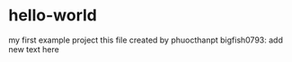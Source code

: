 # hello-world
my first example project
this file created by phuocthanpt
bigfish0793: add new text here
